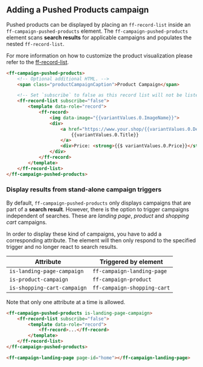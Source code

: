 ## Adding a Pushed Products campaign

Pushed products can be displayed by placing an `ff-record-list` inside an `ff-campaign-pushed-products` element.
The `ff-campaign-pushed-products` element scans **search results** for applicable campaigns and populates the nested `ff-record-list`.

For more information on how to customize the product visualization please refer to the [ff-record-list](/api/5.x/ff-record-list).

```html
<ff-campaign-pushed-products>
    <!-- Optional additional HTML. -->
    <span class="productCampaignCaption">Product Campaign</span>

    <!-- Set `subscribe` to false as this record list will not be listening to search requests directly. -->
    <ff-record-list subscribe="false">
        <template data-role="record">
            <ff-record>
                <img data-image="{{variantValues.0.ImageName}}">
                <div>
                    <a href="https://www.your.shop/{{variantValues.0.Deeplink}}">
                        {{variantValues.0.Title}}
                    </a>
                    <div>Price: <strong>{{$ variantValues.0.Price}}</strong></div>
                </div>
            </ff-record>
        </template>
    </ff-record-list>
</ff-campaign-pushed-products>
```


### Display results from stand-alone campaign triggers

By default, `ff-campaign-pushed-products` only displays campaigns that are part of a **search result**.
However, there is the option to trigger campaigns independent of searches.
These are _landing page_, _product_ and _shopping cart_ campaigns.

In order to display these kind of campaigns, you have to add a corresponding attribute.
The element will then only respond to the specified trigger and no longer react to search results.

| Attribute | Triggered by element |
| --------- | -------------------- |
| `is-landing-page-campaign` | `ff-campaign-landing-page` |
| `is-product-campaign` | `ff-campaign-product` |
| `is-shopping-cart-campaign` | `ff-campaign-shopping-cart` |

Note that only one attribute at a time is allowed.

```html
<ff-campaign-pushed-products is-landing-page-campaign>
    <ff-record-list subscribe="false">
        <template data-role="record">
            <ff-record>...</ff-record>
        </template>
    </ff-record-list>
</ff-campaign-pushed-products>

<ff-campaign-landing-page page-id="home"></ff-campaign-landing-page>
```
